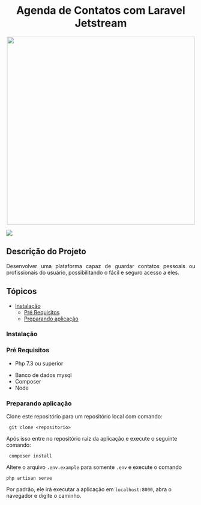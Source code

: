 <h1 align="center"> Agenda de Contatos com Laravel Jetstream </h1>

<p align="center"><img src="https://laravelnews.imgix.net/images/jetstream.png?ixlib=php-3.3.0" width="500"></p>

<img src="https://img.shields.io/static/v1?label=Blog&message=Rocketseat&color=7159c1&style=for-the-badge&logo=ghost"/>

## Descrição do Projeto
<p align="justify"> Desenvolver uma plataforma capaz de guardar contatos pessoais ou profissionais do usuário, possibilitando o fácil e seguro acesso a eles.</p>

## Tópicos

<!--ts-->
   * [Instalação](#instalacao)
      * [Pré Requisitos](#pre_requsito)
      * [Preparando aplicação](#preparando_aplicacao)
<!--te-->

<h3 id="instalacao">Instalação</h3>

### Pré Requisitos
- <p id="pre_requsito">Php 7.3 ou superior</p>
- Banco de dados mysql
- Composer
- Node

### Preparando aplicação

<p id="preparando_aplicacao">Clone este repositório para um repositório local com comando:</p>

` git clone <repositorio>`

Após isso entre no repositório raiz da aplicação e execute o seguinte comando:

` composer install`

Altere o arquivo `.env.example` para somente `.env` e execute o comando

`php artisan serve`

Por padrão, ele irá executar a aplicação em `localhost:8000`, abra o navegador e digite o caminho.

